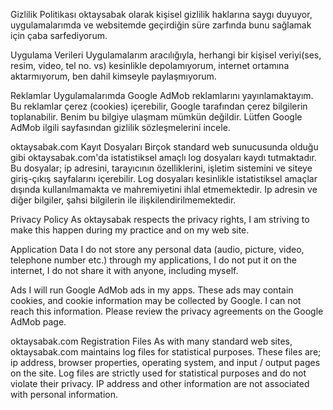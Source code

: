 Gizlilik Politikası
oktaysabak olarak kişisel gizlilik haklarına saygı duyuyor,
uygulamalarımda ve websitemde geçirdiğin süre zarfında bunu sağlamak için çaba sarfediyorum.

Uygulama Verileri
Uygulamalarım aracılığıyla, herhangi bir kişisel veriyi(ses, resim, video, tel no. vs) kesinlikle depolamıyorum,
internet ortamına aktarmıyorum, ben dahil kimseyle paylaşmıyorum.

Reklamlar
Uygulamalarımda Google AdMob reklamlarını yayınlamaktayım.
Bu reklamlar çerez (cookies) içerebilir, Google tarafından çerez bilgilerin toplanabilir.
Benim bu bilgiye ulaşmam mümkün değildir. Lütfen Google AdMob ilgili sayfasından gizlilik sözleşmelerini incele.


oktaysabak.com Kayıt Dosyaları
Birçok standard web sunucusunda olduğu gibi oktaysabak.com'da istatistiksel amaçlı log dosyaları kaydı tutmaktadır.
Bu dosyalar; ip adresini, tarayıcının özelliklerini, işletim sistemini ve siteye giriş-çıkış sayfalarını içerebilir.
Log dosyaları kesinlikle istatistiksel amaçlar dışında kullanılmamakta ve mahremiyetini ihlal etmemektedir.
Ip adresin ve diğer bilgiler, şahsi bilgilerin ile ilişkilendirilmemektedir.

Privacy Policy
As oktaysabak respects the privacy rights,
I am striving to make this happen during my practice and on my web site.

Application Data
I do not store any personal data (audio, picture, video, telephone number etc.) through my applications,
I do not put it on the internet, I do not share it with anyone, including myself.

Ads
I will run Google AdMob ads in my apps.
These ads may contain cookies, and cookie information may be collected by Google.
I can not reach this information. Please review the privacy agreements on the Google AdMob page.


oktaysabak.com Registration Files
As with many standard web sites, oktaysabak.com maintains log files for statistical purposes.
These files are; ip address, browser properties, operating system, and input / output pages on the site.
Log files are strictly used for statistical purposes and do not violate their privacy.
IP address and other information are not associated with personal information.
